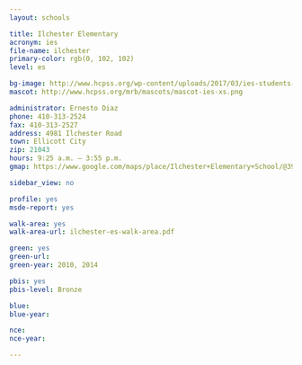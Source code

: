 ```yaml
---
layout: schools

title: Ilchester Elementary
acronym: ies
file-name: ilchester
primary-color: rgb(0, 102, 102)
level: es

bg-image: http://www.hcpss.org/wp-content/uploads/2017/03/ies-students-group-photo.jpg
mascot: http://www.hcpss.org/mrb/mascots/mascot-ies-xs.png

administrator: Ernesto Diaz
phone: 410-313-2524
fax: 410-313-2527
address: 4981 Ilchester Road
town: Ellicott City
zip: 21043
hours: 9:25 a.m. – 3:55 p.m.
gmap: https://www.google.com/maps/place/Ilchester+Elementary+School/@39.2311388,-76.7760581,17z/data=!3m1!4b1!4m2!3m1!1s0x89c81e2e9f78976d:0x6be3787bea189306?hl=en

sidebar_view: no

profile: yes
msde-report: yes 

walk-area: yes
walk-area-url: ilchester-es-walk-area.pdf

green: yes
green-url: 
green-year: 2010, 2014

pbis: yes
pbis-level: Bronze

blue: 
blue-year:

nce:
nce-year:

---
```

